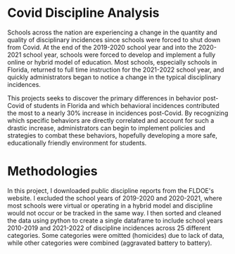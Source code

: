 # Covid Discipline Analysis
Schools across the nation are experiencing a change in the quantity and quality of disciplinary incidences since schools were forced to shut down from Covid. At the end of the 2019-2020 school year and into the 2020-2021 school year, schools were forced to develop and implement a fully online or hybrid model of education. Most schools, especially schools in Florida, returned to full time instruction for the 2021-2022 school year, and quickly administrators began to notice a change in the typical disciplinary incidences.

This projects seeks to discover the primary differences in behavior post-Covid of students in Florida and which behavioral incidences contributed the most to a nearly 30% increase in incidences post-Covid. By recognizing which specific behaviors are directly correlated and account for such a drastic increase, administrators can begin to implement policies and strategies to combat these behaviors, hopefully developing a more safe, educationally friendly environment for students.

# Methodologies
In this project, I downloaded public discipline reports from the FLDOE's website. I excluded the school years of 2019-2020 and 2020-2021, where most schools were virtual or operating in a hybrid model and discipline would not occur or be tracked in the same way. I then sorted and cleaned the data using python to create a single dataframe to include school years 2010-2019 and 2021-2022 of discipline incidences across 25 different categories. Some categories were omitted (homicides) due to lack of data, while other categories were combined (aggravated battery to battery). 

